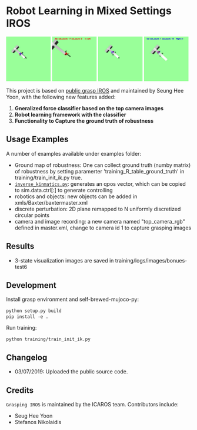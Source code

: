 # Robot Learning in Mixed Settings IROS

<div>
<img src="new_cube.xml_predict_9_1Lifted.jpg" width="24%">
<img src="new_cube.xml_predict_9_2Perturbed.jpg" width="24%">
  <img src="new_cube.xml_predict_15_1Lifted.jpg" width="24%">
<img src="new_cube.xml_predict_15_2Perturbed.jpg" width="24%">
</div>
  
This project is based on [public grasp IROS](https://github.com/davidsonic/grasp_public) and maintained by Seung Hee Yoon, with the following new features added:

1. **Gneralized force classifier based on the top camera images**
2. **Robot learning framework with the classifier**
2. **Functionality to Capture the ground truth of robustness**



## Usage Examples

A number of examples available under examples folder:
- Ground map of robustness: One can collect ground truth (numby matrix) of robustness by setting paramerter 'training_R_table_ground_truth' in training/train_init_ik.py true.  
- [`inverse_kinmatics.py`](./examples/inverse_kinmatics.py): generates an qpos vector, which can be copied to sim.data.ctrl[:] to generate controlling
- robotics and objects: new objects can be added in xmls/Baxter/baxtermaster.xml
- discrete perturbation: 2D plane remapped to N uniformly discretized circular points
- camera and image recording: a new camera named "top_camera_rgb" defined in master.xml, change to camera id 1 to capture grasping images


## Results

- 3-state visualization images are saved in training/logs/images/bonues-test6


## Development

Install grasp environment and self-brewed-mujoco-py:

```
python setup.py build
pip install -e . 
```
Run training:

```
python training/train_init_ik.py
```


## Changelog

- 03/07/2019: Uploaded the public source code.

## Credits

`Grasping IROS` is maintained by the ICAROS team. Contributors include:

- Seug Hee Yoon
- Stefanos Nikolaidis
